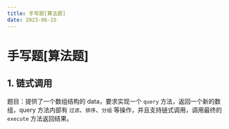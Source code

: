 ```yaml
---
title: 手写题[算法题]
date: 2023-06-15
---
```


# 手写题[算法题]



## 1. 链式调用

题目：提供了一个数组结构的 data，要求实现一个 `query` 方法，返回一个新的数组，query 方法内部有 `过滤`、`排序`、`分组` 等操作，并且支持链式调用，调用最终的 `execute` 方法返回结果。